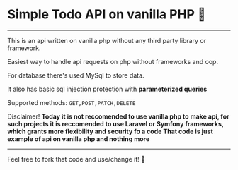 <h1>Simple Todo API on vanilla PHP 🐘</h1>

---------------------------------------

This is an api written on vanilla php without any third party library or framework.

Easiest way to handle api requests on php without frameworks and oop.

For database there's used MySql to store data.

It also has basic sql injection protection with <strong>parameterized queries</strong>

Supported methods: ``GET,POST,PATCH,DELETE``

Disclaimer! <strong>Today it is not reccomended to use vanilla php to make api, for such projects it is reccomended to use Laravel or Symfony frameworks, which grants more flexibility and security fo a code
  That code is just example of api on vanilla php and nothing more
</strong>

-------------------------------------------

Feel free to fork that code and use/change it! 🤝
